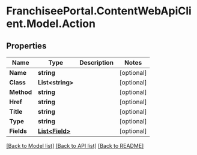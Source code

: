 # FranchiseePortal.ContentWebApiClient.Model.Action

## Properties

Name | Type | Description | Notes
------------ | ------------- | ------------- | -------------
**Name** | **string** |  | [optional] 
**Class** | **List&lt;string&gt;** |  | [optional] 
**Method** | **string** |  | [optional] 
**Href** | **string** |  | [optional] 
**Title** | **string** |  | [optional] 
**Type** | **string** |  | [optional] 
**Fields** | [**List&lt;Field&gt;**](Field.md) |  | [optional] 

[[Back to Model list]](../README.md#documentation-for-models) [[Back to API list]](../README.md#documentation-for-api-endpoints) [[Back to README]](../README.md)

